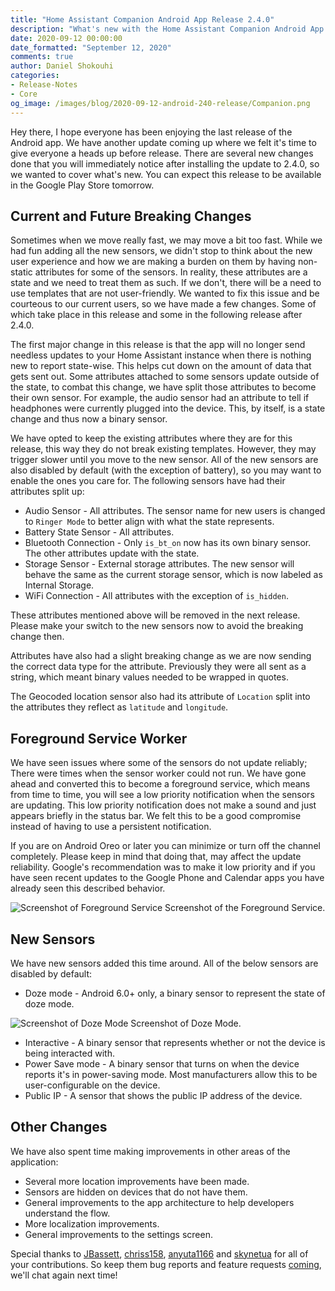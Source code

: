 ```yaml
---
title: "Home Assistant Companion Android App Release 2.4.0"
description: "What's new with the Home Assistant Companion Android App in 2.4.0"
date: 2020-09-12 00:00:00
date_formatted: "September 12, 2020"
comments: true
author: Daniel Shokouhi
categories:
- Release-Notes
- Core
og_image: /images/blog/2020-09-12-android-240-release/Companion.png
---
```


Hey there, I hope everyone has been enjoying the last release of the Android app. We have another update coming up where we felt it's time to give everyone a heads up before release. There are several new changes done that you will immediately notice after installing the update to 2.4.0, so we wanted to cover what's new. You can expect this release to be available in the Google Play Store tomorrow.

## Current and Future Breaking Changes

Sometimes when we move really fast, we may move a bit too fast. While we had fun adding all the new sensors, we didn't stop to think about the new user experience and how we are making a burden on them by having non-static attributes for some of the sensors. In reality, these attributes are a state and we need to treat them as such. If we don't, there will be a need to use templates that are not user-friendly. We wanted to fix this issue and be courteous to our current users, so we have made a few changes. Some of which take place in this release and some in the following release after 2.4.0.

The first major change in this release is that the app will no longer send needless updates to your Home Assistant instance when there is nothing new to report state-wise. This helps cut down on the amount of data that gets sent out. Some attributes attached to some sensors update outside of the state, to combat this change, we have split those attributes to become their own sensor. For example, the audio sensor had an attribute to tell if headphones were currently plugged into the device. This, by itself, is a state change and thus now a binary sensor.

We have opted to keep the existing attributes where they are for this release, this way they do not break existing templates. However, they may trigger slower until you move to the new sensor. All of the new sensors are also disabled by default (with the exception of battery), so you may want to enable the ones you care for. The following sensors have had their attributes split up:

- Audio Sensor - All attributes. The sensor name for new users is changed to `Ringer Mode` to better align with what the state represents.
- Battery State Sensor - All attributes.
- Bluetooth Connection - Only `is_bt_on` now has its own binary sensor. The other attributes update with the state.
- Storage Sensor - External storage attributes. The new sensor will behave the same as the current storage sensor, which is now labeled as Internal Storage.
- WiFi Connection - All attributes with the exception of `is_hidden`.

These attributes mentioned above will be removed in the next release. Please make your switch to the new sensors now to avoid the breaking change then.

Attributes have also had a slight breaking change as we are now sending the correct data type for the attribute. Previously they were all sent as a string, which meant binary values needed to be wrapped in quotes.

The Geocoded location sensor also had its attribute of `Location` split into the attributes they reflect as `latitude` and `longitude`.

## Foreground Service Worker

We have seen issues where some of the sensors do not update reliably; There were times when the sensor worker could not run. We have gone ahead and converted this to become a foreground service, which means from time to time, you will see a low priority notification when the sensors are updating. This low priority notification does not make a sound and just appears briefly in the status bar. We felt this to be a good compromise instead of having to use a persistent notification.

If you are on Android Oreo or later you can minimize or turn off the channel completely. Please keep in mind that doing that, may affect the update reliability. Google's recommendation was to make it low priority and if you have seen recent updates to the Google Phone and Calendar apps you have already seen this described behavior.

<p class='img'>
<img src='/images/blog/2020-09-12-android-240-release/foreground_service.png' alt='Screenshot of Foreground Service'></a>
Screenshot of the Foreground Service.
</p>

## New Sensors

We have new sensors added this time around. All of the below sensors are disabled by default:

- Doze mode - Android 6.0+ only, a binary sensor to represent the state of doze mode.

<p class='img'>
<img src='/images/blog/2020-09-12-android-240-release/doze_state.png' alt='Screenshot of Doze Mode'></a>
Screenshot of Doze Mode.
</p>

- Interactive - A binary sensor that represents whether or not the device is being interacted with.
- Power Save mode - A binary sensor that turns on when the device reports it's in power-saving mode. Most manufacturers allow this to be user-configurable on the device.
- Public IP - A sensor that shows the public IP address of the device.

## Other Changes

We have also spent time making improvements in other areas of the application:

- Several more location improvements have been made.
- Sensors are hidden on devices that do not have them.
- General improvements to the app architecture to help developers understand the flow.
- More localization improvements.
- General improvements to the settings screen.

Special thanks to [JBassett](https://github.com/JBassett), [chriss158](https://github.com/chriss158), [anyuta1166](https://github.com/anyuta1166) and [skynetua](https://github.com/skynetua) for all of your contributions. So keep them bug reports and feature requests [coming](https://github.com/home-assistant/android/issues/new/choose), we'll chat again next time!